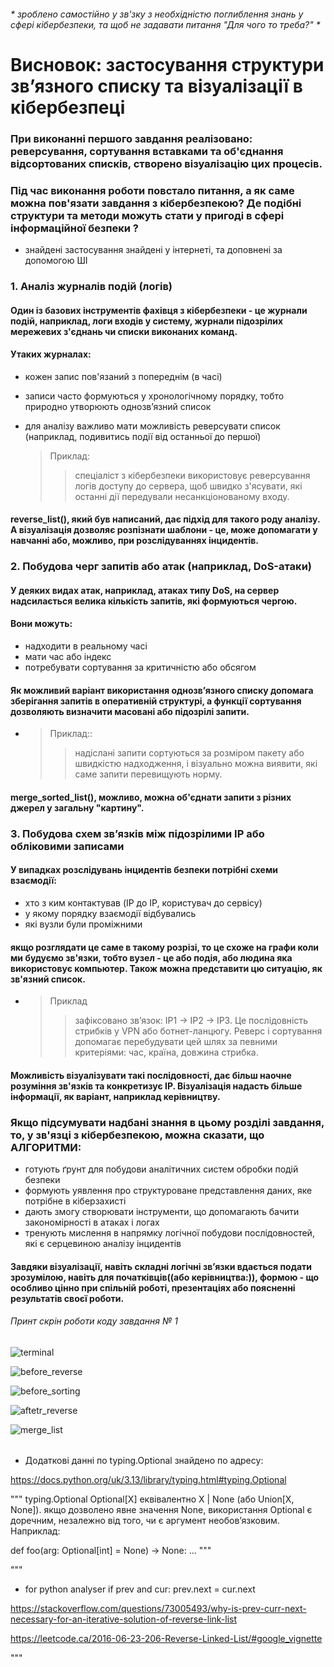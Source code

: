 ###### * зроблено самостійно у зв'зку з необхідністю поглиблення знань у сфері кібербезпеки, та щоб не задавати питання "Для чого то треба?" *

# Висновок: застосування структури зв’язного списку та візуалізації в кібербезпеці

### При виконанні першого завдання реалізовано: реверсування, сортування вставками та об'єднання відсортованих списків, створено візуалізацію цих процесів. 

### Під час виконання роботи повстало питання, а як саме можна пов'язати завдання з кібербезпекою? Де подібні структури та методи можуть стати у пригоді в сфері інформаційної безпеки ?

* знайдені застосування знайдені у інтернеті, та доповнені за допомогою ШІ


### 1. Аналіз журналів подій (логів)

#### Один із базових інструментів фахівця з кібербезпеки - це журнали подій, наприклад, логи входів у систему, журнали підозрілих мережевих з'єднань чи списки виконаних команд.

#### Утаких журналах:
 - кожен запис пов'язаний з попереднім (в часі)
 - записи часто формуються у хронологічному порядку, тобто природно утворюють однозв’язний список
 - для аналізу важливо мати можливість реверсувати список (наприклад, подивитись події від останньої до першої)


    > Приклад:
    >> спеціаліст з кібербезпеки використовує реверсування логів доступу до сервера, щоб швидко з'ясувати, які останні дії передували несанкціонованому входу.

#### reverse_list(), який був написаний, дає підхід для такого роду аналізу. А візуалізація дозволяє розпізнати шаблони - це, може допомагати у навчанні або, можливо, при розслідуваннях інцидентів.


### 2. Побудова черг запитів або атак (наприклад, DoS-атаки)

#### У деяких видах атак, наприклад, атаках типу DoS, на сервер надсилається велика кількість запитів, які формуються чергою. 

#### Вони можуть:
 - надходити в реальному часі
 - мати час або індекс
 - потребувати сортування за критичністю або обсягом

#### Як можливий варіант використання однозв’язного списку допомага зберігання запитів в оперативній структурі, а функції сортування дозволяють визначити масовані або підозрілі запити.

 - 
    > Приклад::
    >> надіслані запити сортуються за розміром пакету або швидкістю надходження, і візуально можна виявити, які саме запити перевищують норму.

####  merge_sorted_list(), можливо, можна об'єднати запити з різних джерел у загальну "картину".


### 3. Побудова схем зв’язків між підозрілими IP або обліковими записами

#### У випадках розслідувань інцидентів безпеки потрібні схеми взаємодії:

 - хто з ким контактував (IP до IP, користувач до сервісу)
 - у якому порядку взаємодії відбувались
 - які вузли були проміжними

 #### якщо розглядати це саме в такому розрізі, то це схоже на графи коли ми будуємо зв'язки, тобто вузел - це або подія, або людина яка використовує компьютер. Також можна представити цю ситуацію, як зв'язний список.

 - 
    > Приклад
    >> зафіксовано зв’язок: IP1 → IP2 → IP3. Це послідовність стрибків у VPN або ботнет-ланцюгу. Реверс і сортування допомагає перебудувати цей шлях за певними критеріями: час, країна, довжина стрибка.


#### Можливість візуалізувати такі послідовності, дає більш наочне розуміння зв'язків та конкретизує IP. Візуалізація надасть більше інформації, як варіант, наприклад керівництву.


### Якщо підсумувати надбані знання в цьому розділі завдання, то, у зв'язці з кібербезпекою, можна сказати, що АЛГОРИТМИ:

 - готують ґрунт для побудови аналітичних систем обробки подій безпеки
 - формують уявлення про структуроване представлення даних, яке потрібне в кіберзахисті
 - дають змогу створювати інструменти, що допомагають бачити закономірності в атаках і логах
 - тренують мислення в напрямку логічної побудови послідовностей, які є серцевиною аналізу інцидентів


#### Завдяки візуалізації, навіть складні логічні зв’язки вдається подати зрозумілою, навіть для початківців((або керівництва:)), формою - що особливо цінно при спільній роботі, презентаціях або поясненні результатів своєї роботи.



###### Принт скрін роботи коду завдання № 1


![terminal](assets_task2/terminal.png)


![before_reverse](https://assets_task2/before_reverse.png)


![before_sorting](https://assets_task2/before_sorting.png)


![aftetr_reverse](assets_task2/after_reverse.png)


![merge_list](assets_task2/merge_list.png)



######

* Додаткові данні по typing.Optional знайдено по адресу:

https://docs.python.org/uk/3.13/library/typing.html#typing.Optional

"""
typing.Optional
Optional[X] еквівалентно X | None (або Union[X, None]).
якщо дозволено явне значення None, використання Optional є доречним,
незалежно від того, чи є аргумент необов’язковим.
Наприклад:

def foo(arg: Optional[int] = None) -> None:
    ...
"""

"""
* for python analyser
 if prev and cur:
    prev.next = cur.next

https://stackoverflow.com/questions/73005493/why-is-prev-curr-next-necessary-for-an-iterative-solution-of-reverse-link-list

https://leetcode.ca/2016-06-23-206-Reverse-Linked-List/#google_vignette

"""
######

